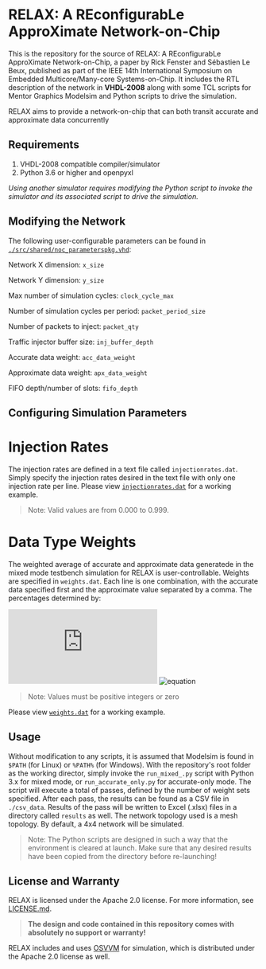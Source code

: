 # RELAX: A REconfigurabLe ApproXimate Network-on-Chip
This is the repository for the source of RELAX: A REconfigurabLe ApproXimate Network-on-Chip, a paper by Rick Fenster and Sébastien Le Beux, published as part of the IEEE 14th International Symposium on Embedded Multicore/Many-core Systems-on-Chip. It includes the RTL description of the network in **VHDL-2008** along with some TCL scripts for Mentor Graphics Modelsim and Python scripts to drive the simulation. 

RELAX aims to provide a network-on-chip that can both transit accurate and approximate data concurrently 
## Requirements

1. VHDL-2008 compatible compiler/simulator
2. Python 3.6 or higher and openpyxl

*Using another simulator requires modifying the Python script to invoke the simulator and its associated script to drive the simulation.*
## Modifying the Network
The following user-configurable parameters can be found in [`./src/shared/noc_parameterspkg.vhd`](https://github.com/rf3nster/relax-noc/blob/main/src/shared/noc_parameterspkg.vhd):

Network X dimension: `x_size`

Network Y dimension: `y_size`

Max number of simulation cycles: `clock_cycle_max`

Number of simulation cycles per period: `packet_period_size`

Number of packets to inject: `packet_qty`

Traffic injector buffer size: `inj_buffer_depth`

Accurate data weight: `acc_data_weight`

Approximate data weight: `apx_data_weight`

FIFO depth/number of slots: `fifo_depth`

## Configuring Simulation Parameters
# Injection Rates
The injection rates are defined in a text file called `injectionrates.dat`. Simply specify the injection rates desired in the text file with only one injection rate per line. Please view [`injectionrates.dat`](https://github.com/rf3nster/relax-noc/blob/main/injectionrates.dat) for a working example.
> Note: Valid values are from 0.000 to 0.999. 

# Data Type Weights
The weighted average of accurate and approximate data generatede in the mixed mode testbench simulation for RELAX is user-controllable. Weights are specified in `weights.dat`. Each line is one combination, with the accurate data specified first and the approximate value separated by a comma.
The percentages determined by:

![ equation](http://www.sciweavers.org/tex2img.php?eq=%5Ctext%7Bapx%7D%20%3D%20%5Cfrac%7Bapx%7D%7Bapx%20%2B%20acc%7D&bc=White&fc=Black&im=jpg&fs=12&ff=modern&edit=0 )
![equation](http://www.sciweavers.org/tex2img.php?eq=%5Ctext%7Bacc%7D%20%3D%20%5Cfrac%7Bacc%7D%7Bapx%20%2B%20acc%7D&bc=White&fc=Black&im=jpg&fs=12&ff=modern&edit=0")
> Note: Values must be positive integers or zero

Please view [`weights.dat`](https://github.com/rf3nster/relax-noc/blob/main/weights.dat) for a working example.


## Usage
Without modification to any scripts, it is assumed that Modelsim is found in `$PATH` (for Linux) or `%PATH%` (for Windows). With the repository's root folder as the working director, simply invoke the `run_mixed_.py` script with Python 3.x for mixed mode, or `run_accurate_only.py` for accurate-only mode. The script will execute a total of passes, defined by the number of weight sets specified. After each pass, the results can be found as a CSV file in `./csv_data`. Results of the pass will be written to Excel (.xlsx) files in a directory called `results` as well. The network topology used is a mesh topology. By default, a 4x4 network will be simulated.

> Note: The Python scripts are designed in such a way that the environment is cleared at launch. Make sure that any desired results have been copied from the directory before re-launching!

## License and Warranty

RELAX is licensed under the Apache 2.0 license. For more information, see [LICENSE.md](https://github.com/rf3nster/relax-noc/blob/main/LICENSE.md). 

>**The design and code contained in this repository comes with absolutely no support or warranty!**

RELAX includes and uses [OSVVM](https://github.com/OSVVM/OSVVM) for simulation, which is distributed under the Apache 2.0 license as well.

